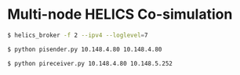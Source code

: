 # Multi-node HELICS Co-simulation

```bash
$ helics_broker -f 2 --ipv4 --loglevel=7
```

```bash
$ python pisender.py 10.148.4.80 10.148.4.80
```

```bash
$ python pireceiver.py 10.148.4.80 10.148.5.252
```
